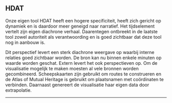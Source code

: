 ## HDAT

Onze eigen tool HDAT heeft een hogere specificiteit, heeft zich gericht op dynamiek en is daardoor meer geneigd naar narratief. Het tijdselement vertelt zijn eigen diachrone verhaal. Daarentegen ontbreekt in de laatste tool zowel autoriteit als verantwoording en is goed zichtbaar dat deze tool nog in aanbouw is. 

Dit perspectief levert een sterk diachrone weergave op waarbij interne relaties goed zichtbaar worden. De bron kan nu binnen enkele minuten op waarde worden geschat. Extern levert het ook perspectieven op. Om de visualisatie mogelijk te maken moesten al vele bronnen worden gecombineerd. Scheepskaarten zijn gebruikt om routes te construeren en de Atlas of Mutual Heritage is gebruikt om plaatsnamen met coördinaten te verbinden. Daarnaast genereert de visualisatie haar eigen data door extrapolatie. 

---- 
